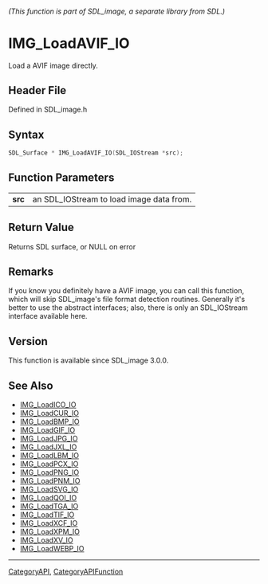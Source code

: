 ###### (This function is part of SDL_image, a separate library from SDL.)
# IMG_LoadAVIF_IO

Load a AVIF image directly.

## Header File

Defined in SDL_image.h

## Syntax

```c
SDL_Surface * IMG_LoadAVIF_IO(SDL_IOStream *src);

```

## Function Parameters

|             |                                          |
| ----------- | ---------------------------------------- |
| **src**     | an SDL_IOStream to load image data from. |

## Return Value

Returns SDL surface, or NULL on error

## Remarks

If you know you definitely have a AVIF image, you can call this function,
which will skip SDL_image's file format detection routines. Generally it's
better to use the abstract interfaces; also, there is only an SDL_IOStream
interface available here.

## Version

This function is available since SDL_image 3.0.0.

## See Also

* [IMG_LoadICO_IO](IMG_LoadICO_IO)
* [IMG_LoadCUR_IO](IMG_LoadCUR_IO)
* [IMG_LoadBMP_IO](IMG_LoadBMP_IO)
* [IMG_LoadGIF_IO](IMG_LoadGIF_IO)
* [IMG_LoadJPG_IO](IMG_LoadJPG_IO)
* [IMG_LoadJXL_IO](IMG_LoadJXL_IO)
* [IMG_LoadLBM_IO](IMG_LoadLBM_IO)
* [IMG_LoadPCX_IO](IMG_LoadPCX_IO)
* [IMG_LoadPNG_IO](IMG_LoadPNG_IO)
* [IMG_LoadPNM_IO](IMG_LoadPNM_IO)
* [IMG_LoadSVG_IO](IMG_LoadSVG_IO)
* [IMG_LoadQOI_IO](IMG_LoadQOI_IO)
* [IMG_LoadTGA_IO](IMG_LoadTGA_IO)
* [IMG_LoadTIF_IO](IMG_LoadTIF_IO)
* [IMG_LoadXCF_IO](IMG_LoadXCF_IO)
* [IMG_LoadXPM_IO](IMG_LoadXPM_IO)
* [IMG_LoadXV_IO](IMG_LoadXV_IO)
* [IMG_LoadWEBP_IO](IMG_LoadWEBP_IO)

----
[CategoryAPI](CategoryAPI), [CategoryAPIFunction](CategoryAPIFunction)

